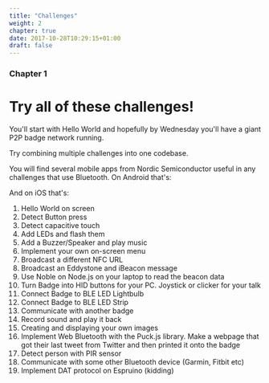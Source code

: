 ```yaml
---
title: "Challenges"
weight: 2
chapter: true
date: 2017-10-28T10:29:15+01:00
draft: false
---
```

### Chapter 1

# Try all of these challenges!
You'll start with Hello World and hopefully by Wednesday you'll have a giant P2P badge network running.

Try combining multiple challenges into one codebase.

You will find several mobile apps from Nordic Semiconductor useful in any challenges that use Bluetooth. On Android that's:

And on iOS that's:

1. Hello World on screen
2. Detect Button press
3. Detect capacitive touch
4. Add LEDs and flash them
5. Add a Buzzer/Speaker and play music
6. Implement your own on-screen menu
7. Broadcast a different NFC URL
8. Broadcast an Eddystone and iBeacon message
9. Use Noble on Node.js on your laptop to read the beacon data  
10. Turn Badge into HID buttons for your PC. Joystick or clicker for your talk
11. Connect Badge to BLE LED Lightbulb
12. Connect Badge to BLE LED Strip
13. Communicate with another badge
14. Record sound and play it back
15. Creating and displaying your own images
16. Implement Web Bluetooth with the Puck.js library. Make a webpage that got their last tweet from Twitter and then printed it onto the badge
17. Detect person with PIR sensor
18. Communicate with some other Bluetooth device (Garmin, Fitbit etc)
19. Implement DAT protocol on Espruino (kidding)



